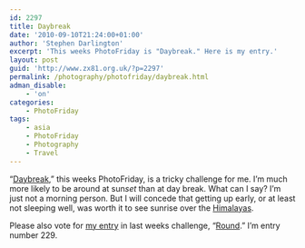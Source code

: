 ```yaml
---
id: 2297
title: Daybreak
date: '2010-09-10T21:24:00+01:00'
author: 'Stephen Darlington'
excerpt: 'This weeks PhotoFriday is "Daybreak." Here is my entry.'
layout: post
guid: 'http://www.zx81.org.uk/?p=2297'
permalink: /photography/photofriday/daybreak.html
adman_disable:
    - 'on'
categories:
    - PhotoFriday
tags:
    - asia
    - PhotoFriday
    - Photography
    - Travel
---
```


“[Daybreak](http://www.photofriday.com/archives/challenge/001014.php),” this weeks PhotoFriday, is a tricky challenge for me. I’m much more likely to be around at sun*set* than at day break. What can I say? I’m just not a morning person. But I will concede that getting up early, or at least not sleeping well, was worth it to see sunrise over the [Himalayas](http://www.zx81.org.uk/travel/tibet.html).

Please also vote for [my entry](http://www.zx81.org.uk/photography/photofriday/round.html) in last weeks challenge, “[Round](http://www.photofriday.com/linkviewer.php?id=1012).” I’m entry number 229.